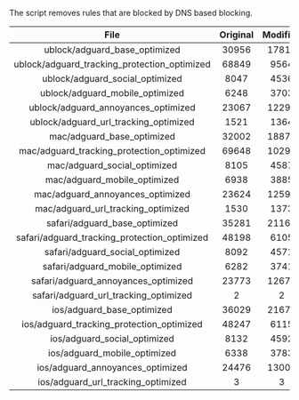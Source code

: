 The script removes rules that are blocked by DNS based blocking.


| File | Original | Modified |
|:----:|:-----:|:-----:|
| ublock/adguard_base_optimized | 30956 | 17819 |
| ublock/adguard_tracking_protection_optimized | 68849 | 9564 |
| ublock/adguard_social_optimized | 8047 | 4536 |
| ublock/adguard_mobile_optimized | 6248 | 3703 |
| ublock/adguard_annoyances_optimized | 23067 | 12293 |
| ublock/adguard_url_tracking_optimized | 1521 | 1364 |
| mac/adguard_base_optimized | 32002 | 18876 |
| mac/adguard_tracking_protection_optimized | 69648 | 10293 |
| mac/adguard_social_optimized | 8105 | 4587 |
| mac/adguard_mobile_optimized | 6938 | 3885 |
| mac/adguard_annoyances_optimized | 23624 | 12599 |
| mac/adguard_url_tracking_optimized | 1530 | 1373 |
| safari/adguard_base_optimized | 35281 | 21168 |
| safari/adguard_tracking_protection_optimized | 48198 | 6105 |
| safari/adguard_social_optimized | 8092 | 4571 |
| safari/adguard_mobile_optimized | 6282 | 3741 |
| safari/adguard_annoyances_optimized | 23773 | 12675 |
| safari/adguard_url_tracking_optimized | 2 | 2 |
| ios/adguard_base_optimized | 36029 | 21674 |
| ios/adguard_tracking_protection_optimized | 48247 | 6115 |
| ios/adguard_social_optimized | 8132 | 4592 |
| ios/adguard_mobile_optimized | 6338 | 3783 |
| ios/adguard_annoyances_optimized | 24476 | 13005 |
| ios/adguard_url_tracking_optimized | 3 | 3 |